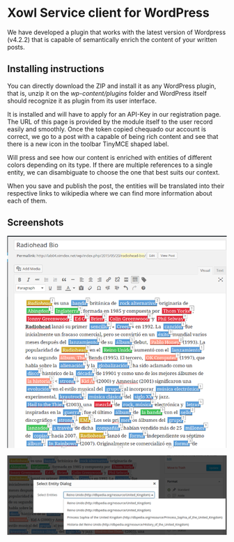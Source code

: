 # Xowl Service client for WordPress

We have developed a plugin that works with the latest version of Wordpress (v4.2.2) that is capable of semantically enrich the content of your written posts.

## Installing instructions
You can directly download the ZIP and install it as any WordPress plugin, that is, unzip it on the _wp-content/plugins_ folder and WordPress itself should recognize it as plugin from its user interface.

It is installed and will have to apply for an API-Key in our registration page. The URL of this page is provided by the module itself to the user record easily and smoothly. Once the token copied chequado our account is correct, we go to a post with a capable of being rich content and see that there is a new icon in the toolbar TinyMCE shaped label.

Will press and see how our content is enriched with entities of different colors depending on its type. If there are multiple references to a single entity, we can disambiguate to choose the one that best suits our context.

When you save and publish the post, the entities will be translated into their respective links to wikipedia where we can find more information about each of them.

## Screenshots

![Enhancing your post content ](/assets/imgs/screenshots/enhancement01.png)

![Selecting the correct entity ](/assets/imgs/screenshots/enhancement02.png)

